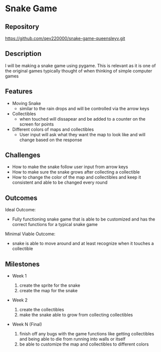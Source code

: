 # Snake Game

## Repository
https://github.com/qev220000/snake-game-queensleyv.git 

## Description
I will be making a snake game using pygame. This is relevant as it is one 
of the original games typically thought of when thinking of simple 
computer games
## Features
- Moving Snake
	- similar to the rain drops and will be controlled via the arrow keys
- Collectibles
	- when touched will dissapear and be added to a counter on the screen for points
- Different colors of maps and collectibles
	- User input will ask what they want the map to look like and will change based on the
    response

## Challenges
- How to make the snake follow user input from arrow keys
- How to make sure the snake grows after collecting a collectible
- How to change the color of the map and collectibles and keep it consistent and able to 
be changed every round

## Outcomes
Ideal Outcome:
- Fully functioning snake game that is able to be customized and has the correct
functions for a typical snake game

Minimal Viable Outcome:
- snake is able to move around and at least recognize when it touches a collectible


## Milestones

- Week 1
  1. create the sprite for the snake
  2. create the map for the snake

- Week 2
  1. create the collectibles
  2. make the snake able to grow from collecting collectibles

- Week N (Final)
  1. finish off any bugs with the game functions like getting collectibles
  and being able to die from running into walls or itself
  2. be able to customize the map and collectibles to different
  colors